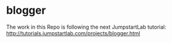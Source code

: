 blogger
=======

The work in this Repo is following the next JumpstartLab tutorial:  http://tutorials.jumpstartlab.com/projects/blogger.html
